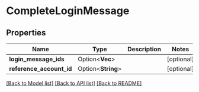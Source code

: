# CompleteLoginMessage

## Properties

Name | Type | Description | Notes
------------ | ------------- | ------------- | -------------
**login_message_ids** | Option<**Vec<i32>**> |  | [optional]
**reference_account_id** | Option<**String**> |  | [optional]

[[Back to Model list]](../README.md#documentation-for-models) [[Back to API list]](../README.md#documentation-for-api-endpoints) [[Back to README]](../README.md)


